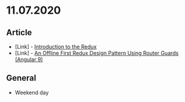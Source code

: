 # 11.07.2020

## Article

- \[Link\] - [Introduction to the Redux](https://lakshanmadhuranga77.medium.com/introduction-about-redux-27cfbed14972)
- \[Link\] - [An Offline First Redux Design Pattern Using Router Guards (Angular 9)](https://aj-brau.medium.com/an-offline-first-redux-design-pattern-using-router-guards-angular-9-c7d805d89c87)

## General

- Weekend day

